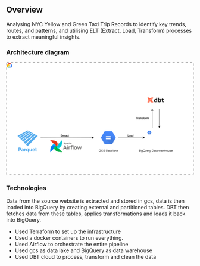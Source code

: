 ## Overview
Analysing NYC Yellow and Green Taxi Trip Records to identify key trends, routes, and patterns, and utilising ELT (Extract, Load, Transform) processes to extract meaningful insights.

### Architecture diagram
<img src="images/diagram.svg"/>

### Technologies
Data from the source website is extracted and stored in gcs, data is then loaded into BigQuery by creating external and partitioned tables. DBT then fetches data from these tables, applies transformations and loads it back into BigQuery.

- Used Terraform to set up the infrastructure
- Used a docker containers to run everything.
- Used Airflow to orchestrate the entire pipeline
- Used gcs as data lake and BigQuery as data warehouse
- Used DBT cloud to process, transform and clean the data
